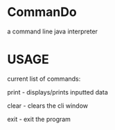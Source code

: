 CommanDo
========

a command line java interpreter

[logo]: http://upload.wikimedia.org/wikipedia/en/1/1d/Commando-Matrix-Firing_Rocket_Launcher.png

USAGE
========

current list of commands:

print - displays/prints inputted data

clear - clears the cli window

exit - exit the program
